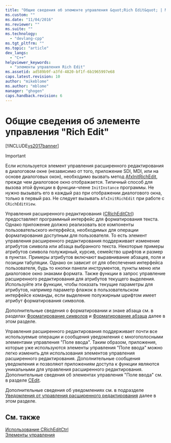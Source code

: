 ```yaml
---
title: "Общие сведения об элементе управления &quot;Rich Edit&quot; | Microsoft Docs"
ms.custom: ""
ms.date: "11/04/2016"
ms.reviewer: ""
ms.suite: ""
ms.technology: 
  - "devlang-cpp"
ms.tgt_pltfrm: ""
ms.topic: "article"
dev_langs: 
  - "C++"
helpviewer_keywords: 
  - "элементы управления Rich Edit"
ms.assetid: ad589b9f-a3fd-4820-bf1f-6b1965997e68
caps.latest.revision: 10
author: "mikeblome"
ms.author: "mblome"
manager: "ghogen"
caps.handback.revision: 6
---
```

# Общие сведения об элементе управления &quot;Rich Edit&quot;
[!INCLUDE[vs2017banner](../assembler/inline/includes/vs2017banner.md)]

> [!IMPORTANT]
>  Если используется элемент управления расширенного редактирования в диалоговом окне \(независимо от того, приложение SDI, MDI, или на основе диалоговых окон\), необходимо вызвать метод [AfxInitRichEdit](../Topic/AfxInitRichEdit.md), прежде чем диалоговое окно отображается.  Типичный способ для вызова этой функции в функции\-члене `InitInstance` программы.  Не нужно вызывать его в каждый раз при отображении диалогового окна, только в первый раз.  Не следует вызывать `AfxInitRichEdit` при работе с `CRichEditView`.  
  
 Управления расширенного редактирования \([CRichEditCtrl](../Topic/CRichEditCtrl%20Class.md)\) предоставляет программный интерфейс для форматирования текста.  Однако приложение должно реализовать все компоненты пользовательского интерфейса, необходимых для операции форматирования доступным для пользователя.  То есть элемент управления расширенного редактирования поддерживает изменение атрибутов символа или абзаца выбранного текста.  Некоторые примеры атрибутов символа полужирный, курсив, семейство шрифтов и размер в пунктах.  Примеры атрибутов включают выравнивание абзацев, поля и позиции табуляции.  Однако он зависит от для обеспечения интерфейса пользователя, будь то кнопки панели инструментов, пункты меню или диалоговое окно знаками формата.  Также функции в запрос управление расширенного редактирования для атрибутов текущего выделения.  Используйте эти функции, чтобы показать текущие параметры для атрибутов, например параметр флажок в пользовательском интерфейсе команды, если выделение полужирным шрифтом имеет атрибут форматирования символов.  
  
 Дополнительные сведения о форматировании и знаке абзаца см. в разделах [Форматирование символов](../mfc/character-formatting-in-rich-edit-controls.md) и [Форматирование абзаца](../Topic/Paragraph%20Formatting%20in%20Rich%20Edit%20Controls.md) далее в этом разделе.  
  
 Управления расширенного редактирования поддерживает почти все используемые операции и сообщения уведомления с многополосными элементами управления "Поле ввода".  Таким образом, приложения, которые уже используются элементы управления "Поле ввода" можно легко изменить для использования элементов управления расширенного редактирования.  Дополнительные сообщения уведомления и позволяют приложениям доступа к функции являются уникальными для управления расширенного редактирования.  Дополнительные сведения об элементах управления "Поле ввода" см. в разделе [CEdit](../Topic/CEdit%20Class.md).  
  
 Дополнительные сведения об уведомлениях см. в подразделе [Уведомления от управления расширенного редактирования](../mfc/notifications-from-a-rich-edit-control.md) далее в этом разделе.  
  
## См. также  
 [Использование CRichEditCtrl](../mfc/using-cricheditctrl.md)   
 [Элементы управления](../mfc/controls-mfc.md)